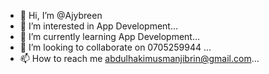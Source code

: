 - 👋 Hi, I’m @Ajybreen
- 👀 I’m interested in App Development...
- 🌱 I’m currently learning App Development...
- 💞️ I’m looking to collaborate on 0705259944 ...
- 📫 How to reach me abdulhakimusmanjibrin@gmail.com...

<!---
Ajybreen/Ajybreen is a ✨ special ✨ repository because its `README.md` (this file) appears on your GitHub profile.
You can click the Preview link to take a look at your changes.
--->
